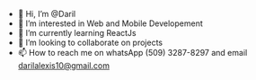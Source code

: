 - 👋 Hi, I’m @Daril
- 👀 I’m interested in Web and Mobile Developement
- 🌱 I’m currently learning ReactJs
- 💞️ I’m looking to collaborate on projects
- 📫 How to reach me on whatsApp (509) 3287-8297 and email darilalexis10@gmail.com

<!---
Al-Rachid/Al-Rachid is a ✨ special ✨ repository because its `README.md` (this file) appears on your GitHub profile.
You can click the Preview link to take a look at your changes.
--->
